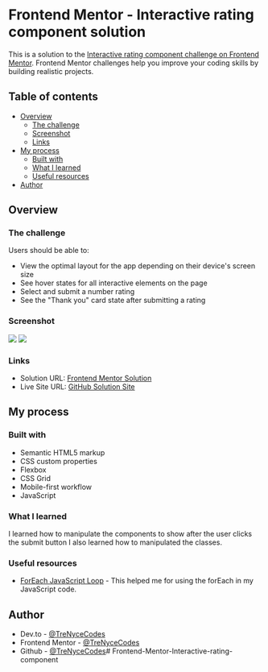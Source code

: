 # Frontend Mentor - Interactive rating component solution

This is a solution to the [Interactive rating component challenge on Frontend Mentor](https://www.frontendmentor.io/challenges/interactive-rating-component-koxpeBUmI). Frontend Mentor challenges help you improve your coding skills by building realistic projects. 

## Table of contents

- [Overview](#overview)
  - [The challenge](#the-challenge)
  - [Screenshot](#screenshot)
  - [Links](#links)
- [My process](#my-process)
  - [Built with](#built-with)
  - [What I learned](#what-i-learned)
  - [Useful resources](#useful-resources)
- [Author](#author)

## Overview

### The challenge

Users should be able to:

- View the optimal layout for the app depending on their device's screen size
- See hover states for all interactive elements on the page
- Select and submit a number rating
- See the "Thank you" card state after submitting a rating

### Screenshot

![](file:///Users/TrenycePrice/Desktop/Screenshot%202023-05-28%20at%206.56.30%20PM.png)
![](file:///Users/TrenycePrice/Desktop/Screenshot%202023-05-28%20at%206.56.03%20PM.png)

### Links

- Solution URL: [Frontend Mentor Solution](https://www.frontendmentor.io/solutions/interactive-rating-component-8PNyKgnOA7)
- Live Site URL: [GitHub Solution Site](https://frontend-mentor-interactive-rating-component-sigma-one.vercel.app/)

## My process

### Built with

- Semantic HTML5 markup
- CSS custom properties
- Flexbox
- CSS Grid
- Mobile-first workflow
- JavaScript

### What I learned

I learned how to manipulate the components to show after the user clicks the submit button
I also learned how to manipulated the classes.

### Useful resources

- [ForEach JavaScript Loop](https://developer.mozilla.org/en-US/docs/Web/JavaScript/Reference/Global_Objects/Array/forEach) - This helped me for using the forEach in my JavaScript code.

## Author

- Dev.to - [@TreNyceCodes](https://dev.to/trenycecodes)
- Frontend Mentor - [@TreNyceCodes](https://www.frontendmentor.io/profile/Neice76)
- Github - [@TreNyceCodes](https://github.com/TrenyceCodes)# Frontend-Mentor-Interactive-rating-component
